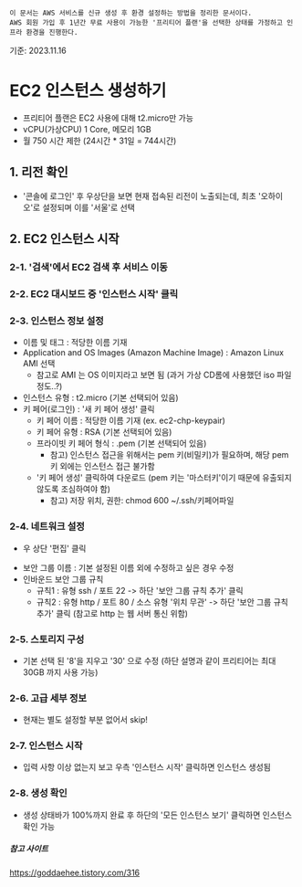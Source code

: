 ```
이 문서는 AWS 서비스를 신규 생성 후 환경 설정하는 방법을 정리한 문서이다.
AWS 회원 가입 후 1년간 무료 사용이 가능한 '프리티어 플랜'을 선택한 상태를 가정하고 인프라 환경을 진행한다.
```
기준: 2023.11.16


# EC2 인스턴스 생성하기
- 프리티어 플랜은 EC2 사용에 대해 t2.micro만 가능
- vCPU(가상CPU) 1 Core, 메모리 1GB
- 월 750 시간 제한 (24시간 * 31일 = 744시간)

## 1. 리전 확인
- '콘솔에 로그인' 후 우상단을 보면 현재 접속된 리전이 노출되는데, 최초 '오하이오'로 설정되며 이를 '서울'로 선택

## 2. EC2 인스턴스 시작
### 2-1. '검색'에서 EC2 검색 후 서비스 이동

### 2-2. EC2 대시보드 중 '인스턴스 시작' 클릭

### 2-3. 인스턴스 정보 설정
* 이름 및 태그 : 적당한 이름 기재
* Application and OS Images (Amazon Machine Image) : Amazon Linux AMI 선택
  * 참고로 AMI 는 OS 이미지라고 보면 됨 (과거 가상 CD롬에 사용했던 iso 파일 정도..?)
* 인스턴스 유형 : t2.micro (기본 선택되어 있음)
* 키 페어(로그인) : '새 키 페어 생성' 클릭
  * 키 페어 이름 : 적당한 이름 기재 (ex. ec2-chp-keypair)
  * 키 페어 유형 : RSA (기본 선택되어 있음)
  * 프라이빗 키 페어 형식 : .pem (기본 선택되어 있음)
    * 참고) 인스턴스 접근을 위해서는 pem 키(비밀키)가 필요하며, 해당 pem 키 외에는 인스턴스 접근 불가함
  * '키 페어 생성' 클릭하여 다운로드 (pem 키는 '마스터키'이기 때문에 유출되지 않도록 조심하여야 함)
    * 참고) 저장 위치, 권한: chmod 600 ~/.ssh/키페어파일

### 2-4. 네트워크 설정
- 우 상단 '편집' 클릭
* 보안 그룹 이름 : 기본 설정된 이름 외에 수정하고 싶은 경우 수정
* 인바운드 보안 그룹 규칙
  * 규칙1 : 유형 ssh / 포트 22 -> 하단 '보안 그룹 규칙 추가' 클릭
  * 규칙2 : 유형 http / 포트 80 / 소스 유형 '위치 무관' -> 하단 '보안 그룹 규칙 추가' 클릭 (참고로 http 는 웹 서버 통신 위함)
 
### 2-5. 스토리지 구성
- 기본 선택 된 '8'을 지우고 '30' 으로 수정 (하단 설명과 같이 프리티어는 최대 30GB 까지 사용 가능)

### 2-6. 고급 세부 정보
- 현재는 별도 설정할 부분 없어서 skip!

### 2-7. 인스턴스 시작
- 입력 사항 이상 없는지 보고 우측 '인스턴스 시작' 클릭하면 인스턴스 생성됨

### 2-8. 생성 확인
- 생성 상태바가 100%까지 완료 후 하단의 '모든 인스턴스 보기' 클릭하면 인스턴스 확인 가능

##### 참고 사이트
https://goddaehee.tistory.com/316

